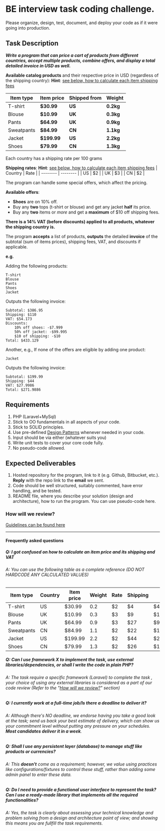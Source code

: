 # BE interview task coding challenge.
Please organize, design, test, document, and deploy your code as if it were
going into production.

## Task Description

***Write a program that can price a cart of products from different countries, accept multiple products, combine offers, and display a total detailed invoice in USD as well.***

**Available catalog products** and their respective price in USD (regardless of the shipping country):
**Hint**: [see below, how to calculate each item shipping fees](#q-i-got-confused-on-how-to-calculate-an-item-price-and-its-shipping-and-vat)

| Item type | Item price | Shipped from | Weight |
| -------- | -------- | -------- |  -------- | 
| T-shirt | **$30.99** | **US** | **0.2kg** |
| Blouse | **$10.99** | **UK** | **0.3kg** |
| Pants | **$64.99** | **UK** | **0.9kg** |
| Sweatpants | **$84.99** | **CN** | **1.1kg** |
| Jacket | **$199.99** | **US** | **2.2kg** |
| Shoes | **$79.99** | **CN** | **1.3kg** |

Each country has a shipping rate per 100 grams 

**Shipping rates**:
**Hint**: [see below, how to calculate each item shipping fees](#q-i-got-confused-on-how-to-calculate-an-item-price-and-its-shipping-and-vat)
| Country | Rate  | 
| -------- | -------- |
| US | $2 |
| UK | $3 |
| CN | $2 |

The program can handle some special offers, which affect the pricing.

**Available offers**:

* **Shoes** are on 10% off.
* Buy any **two** tops (t-shirt or blouse) and get any jacket **half** its price.
* Buy any **two** items or *more* and get a **maximum** of $10 off shipping fees.



**There is a 14% VAT (before discounts) applied to all products, whatever the shipping country is.**

The program **accepts** a list of products, **outputs** the detailed **invoice** of the subtotal (sum of items prices), shipping fees, VAT, and discounts if applicable.



**e.g.**

Adding the following products:

```
T-shirt
Blouse
Pants
Shoes
Jacket
```

Outputs the following invoice:

```
Subtotal: $386.95
Shipping: $110
VAT: $54.173
Discounts:
	10% off shoes: -$7.999
	50% off jacket: -$99.995
	$10 of shipping: -$10
Total: $433.129
```

Another, e.g., If none of the offers are eligible by adding one product:

```
Jacket
```

Outputs the following invoice:

```
Subtotal: $199.99
Shipping: $44
VAT: $27.9986
Total: $271.9886
```
  
## Requirements
1. PHP (Laravel+MySql)
1. Stick to OO fundamentals in all aspects of your code. 
1. Stick to SOLID principles.
1. Use pre-defined [Design Patterns](https://en.wikipedia.org/wiki/Software_design_pattern) whenever needed in your code. 
1. Input should be via either (whatever suits you)
1. Write unit tests to cover your core code fully.
1. No pseudo-code allowed. 
  
## Expected Deliverables
1. Hosted repository for the program, link to it (e.g.
Github, Bitbucket, etc.). **Reply** with the repo link to the **email** we sent.
1. Code should be well structured, suitably commented, have error handling, and be tested.
1. README file, where you describe your solution (design and architecture), how to run the program. You can use pseudo-code here.

 
### How will we review?
[Guidelines can be found here](README.md)

---
#### Frequently asked questions 

##### Q: I got confused on how to calculate an item price and its shipping and VAT
###### A: You can use the following table as a complete reference (DO NOT HARDCODE ANY CALCULATED VALUES) 
|Item type|Country|Item price|Weight|Rate |Shipping|VAT|
| -------- | -------- | -------- | -------- | -------- | -------- |-------- |
|T-shirt |US|$30.99|0.2|$2|$4|$4.3386|
|Blouse |UK|$10.99|0.3|$3|$9|$1.5386|
|Pants|UK|$64.99|0.9|$3|$27|$9.0986|
|Sweatpants|CN|$84.99|1.1|$2|$22|$11.8986|
|Jacket|US|$199.99|2.2|$2|$44|$27.9986|
|Shoes|CN|$79.99|1.3|$2|$26|$11.1986|

##### Q: Can I use framework X to implement the task, use external libraries/dependencies, or shall I write the code in plain PHP?
###### A: The task require a specific framework (Laravel) to complete the task , your choice of using any external libraries is considered as a part of our code review (Refer to the "[How will we review?](#How-will-we-review)" section)

##### Q: I currently work at a full-time job/Is there a deadline to deliver it?
###### A: Although there's NO deadline, we endorse having you take a good look at the task; send us back your best estimate of delivery, which can show us your commitment level without putting any pressure on your schedules. **Most candidates deliver it in a week**.

##### Q: Shall I use any persistent layer (database) to manage stuff like products or currencies?
###### A: This **doesn't** come as a requirement; however, we value using practices like configurations/fixtures to control these stuff, rather than adding some admin panel to enter these data.

##### Q: Do I need to provide a functional user interface to represent the task? Can I use a ready-made library that implements all the required functionalities?
###### A: Yes, the task is clearly about assessing your technical knowledge and problem solving from a design and architecture point of view; and showing this means you are fullfill the task requirements.
